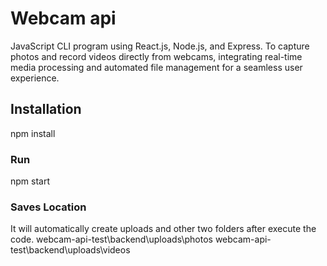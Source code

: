 # Webcam api
JavaScript CLI program using React.js, Node.js, and Express.
To capture photos and record videos directly from webcams, integrating real-time media processing and automated file management for a seamless user experience.

## Installation
npm install

### Run
npm start

### Saves Location
It will automatically create uploads and other two folders after execute the code.
webcam-api-test\backend\uploads\photos
webcam-api-test\backend\uploads\videos
